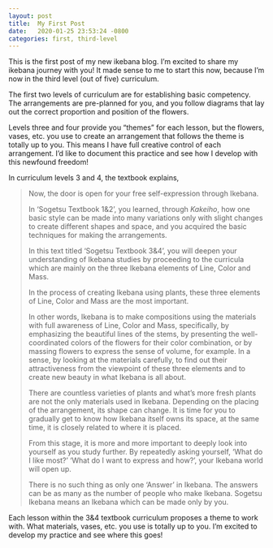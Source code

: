 ```yaml
---
layout: post
title:  My First Post
date:   2020-01-25 23:53:24 -0800
categories: first, third-level
---
```

This is the first post of my new ikebana blog. I’m excited to share my ikebana journey with you! It made sense to me to start this now, because I’m now in the third level (out of five) curriculum.

The first two levels of curriculum are for establishing basic competency. The arrangements are pre-planned for you, and you follow diagrams that lay out the correct proportion and position of the flowers.

Levels three and four provide you “themes” for each lesson, but the flowers, vases, etc. you use to create an arrangement that follows the theme is totally up to you. This means I have full creative control of each arrangement. I’d like to document this practice and see how I develop with this newfound freedom!

In curriculum levels 3 and 4, the textbook explains,
> Now, the door is open for your free self-expression through Ikebana.
>
> In ‘Sogetsu Textbook 1&2’, you learned, through *Kakeiho*, how one basic style can be made into many variations only with slight changes to create different shapes and space, and you acquired the basic techniques for making the arrangements.
>
> In this text titled ‘Sogetsu Textbook 3&4’, you will deepen your understanding of Ikebana studies by proceeding to the curricula which are mainly on the three Ikebana elements of Line, Color and Mass.
>
> In the process of creating Ikebana using plants, these three elements of Line, Color and Mass are the most important.
>
> In other words, Ikebana is to make compositions using the materials with full awareness of Line, Color and Mass, specifically, by emphasizing the beautiful lines of the stems, by presenting the well-coordinated colors of the flowers for their color combination, or by massing flowers to express the sense of volume, for example. In a sense, by looking at the materials carefully, to find out their attractiveness from the viewpoint of these three elements and to create new beauty in what Ikebana is all about.
>
> There are countless varieties of plants and what’s more fresh plants are not the only materials used in Ikebana. Depending on the placing of the arrangement, its shape can change. It is time for you to gradually get to know how Ikebana itself owns its space, at the same time, it is closely related to where it is placed.
>
> From this stage, it is more and more important to deeply look into yourself as you study further. By repeatedly asking yourself, ‘What do I like most?’ ‘What do I want to express and how?’, your Ikebana world will open up.
>
> There is no such thing as only one ‘Answer’ in Ikebana. The answers can be as many as the number of people who make Ikebana. Sogetsu Ikebana means an Ikebana which can be made only by you.

Each lesson within the 3&4 textbook curriculum proposes a theme to work with. What materials, vases, etc. you use is totally up to you. I’m excited to develop my practice and see where this goes!